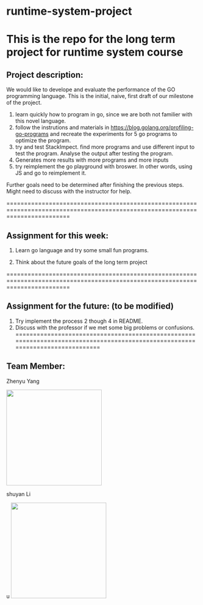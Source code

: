 # runtime-system-project

This is the repo for the long term project for runtime system course
==============================================================================================================================

## Project description:

We would like to develope and evaluate the performance of the GO programming language.  This is the initial, naive, first draft of our milestone of the project.

1. learn quickly how to program in go, since we are both not familier with this novel language.
2. follow the instrutions and materials in https://blog.golang.org/profiling-go-programs and recreate the experiments for 5 go programs to optimize the program. 
3. try and test StackImpect. find more programs and use different input to test the program. Analyse the output after testing the program.
4. Generates more results with more programs and more inputs
5. try reimplement the go playground with broswer. In other words, using JS and go to reimplement it.

Further goals need to be determined after finishing the previous steps. Might need to discuss with the instructor for help.

==============================================================================================================================

## Assignment for this week:

1. Learn go language and try some small fun programs.

2. Think about the future goals of the long term project

==============================================================================================================================

## Assignment for the future: (to be modified)

1. Try implement the process 2 though 4 in README. 
2. Discuss with the professor if we met some big problems or confusions.
==============================================================================================================================
## Team Member:

Zhenyu Yang


<img src="https://www.dropbox.com/s/g2yf0ur5xsdnzkd/zhenyuyang.jpeg?dl=0" height="250" />

shuyan Li

u
<img src="https://dl.dropbox.com/s/btfxgoaqfj2x8zj/shuyan.jpg?dl=0" height="250" />
